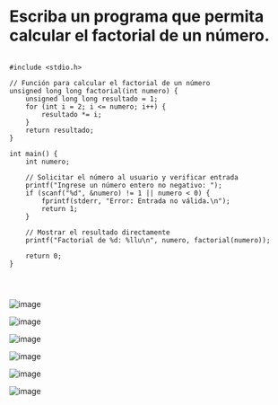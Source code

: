# Escriba un programa que permita calcular el factorial de un número.

````

#include <stdio.h>

// Función para calcular el factorial de un número
unsigned long long factorial(int numero) {
    unsigned long long resultado = 1;
    for (int i = 2; i <= numero; i++) {
        resultado *= i;
    }
    return resultado;
}

int main() {
    int numero;

    // Solicitar el número al usuario y verificar entrada
    printf("Ingrese un número entero no negativo: ");
    if (scanf("%d", &numero) != 1 || numero < 0) {
        fprintf(stderr, "Error: Entrada no válida.\n");
        return 1;
    }

    // Mostrar el resultado directamente
    printf("Factorial de %d: %llu\n", numero, factorial(numero));

    return 0;
}




````

![image](https://github.com/user-attachments/assets/b370e3fb-2f35-443d-9890-a5a800064596)

![image](https://github.com/user-attachments/assets/c7a16001-9682-4b29-99b5-24268d8c9def)


![image](https://github.com/user-attachments/assets/61aef3c4-4130-4c51-b23c-04a7e19286e2)


![image](https://github.com/user-attachments/assets/06a48efb-0f2d-4f20-8d04-62c4613ff2f4)


![image](https://github.com/user-attachments/assets/5fd61986-75a9-40ff-9a29-6d86aa8421af)

![image](https://github.com/user-attachments/assets/4c60152e-dc8f-487e-8212-db237501c31d)


